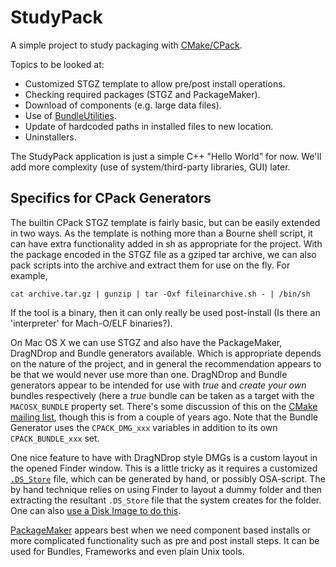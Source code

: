 StudyPack
=========

A simple project to study packaging with [CMake/CPack](http://www.cmake.org).

Topics to be looked at:

* Customized STGZ template to allow pre/post install operations.
* Checking required packages (STGZ and PackageMaker).
* Download of components (e.g. large data files).
* Use of [BundleUtilities](http://www.cmake.org/cmake/help/v2.8.9/cmake.html#module:BundleUtilities).
* Update of hardcoded paths in installed files to new location.
* Uninstallers.

The StudyPack application is just a simple C++ "Hello World" for now.
We'll add more complexity (use of system/third-party libraries, GUI) later.

Specifics for CPack Generators
------------------------------
The builtin CPack STGZ template is fairly basic, but can be easily extended
in two ways. As the template is nothing more than a Bourne shell script, 
it can have extra functionality added in sh as appropriate for the project.
With the package encoded in the STGZ file as a gziped tar archive,
we can also pack scripts into the archive and extract them for use on the
fly. For example, 

``` shell
cat archive.tar.gz | gunzip | tar -Oxf fileinarchive.sh - | /bin/sh 
```

If the tool is a binary, then it can only really be used post-install (Is
there an 'interpreter' for Mach-O/ELF binaries?).

On Mac OS X we can use STGZ and also have the PackageMaker, DragNDrop and
Bundle generators available. Which is appropriate depends on the nature
of the project, and in general the recommendation appears to be that
we would never use more than one. DragNDrop and Bundle generators appear
to be intended for use with *true* and *create your own* bundles 
respectively (here a *true* bundle can be taken as a target with the 
`MACOSX_BUNDLE` property set. There's some discussion of this on the [CMake mailing list](http://www.mail-archive.com/cmake@cmake.org/msg28429.html), 
though this is from a couple of years ago. Note that the Bundle Generator
uses the `CPACK_DMG_xxx` variables in addition to its own `CPACK_BUNDLE_xxx`
set.

One nice feature to have with DragNDrop style DMGs is a custom layout
in the opened Finder window. This is a little tricky as it requires a
customized [`.DS_Store`](http://en.wikipedia.org/wiki/.DS_Store) file, 
which can be generated by hand, or possibly OSA-script. The by hand
technique relies on using Finder to layout a dummy folder and then
extracting the resultant `.DS_Store` file that the system creates for
the folder. One can also [use a Disk Image to do this](http://chromasoft.blogspot.co.uk/2010/02/building-dmg-installer-for-mac-simple.html).

[PackageMaker](https://developer.apple.com/library/mac/#documentation/DeveloperTools/Conceptual/PackageMakerUserGuide/Introduction/Introduction.html) appears best when we need component based installs or
more complicated functionality such as pre and post install steps. It
can be used for Bundles, Frameworks and even plain Unix tools.


